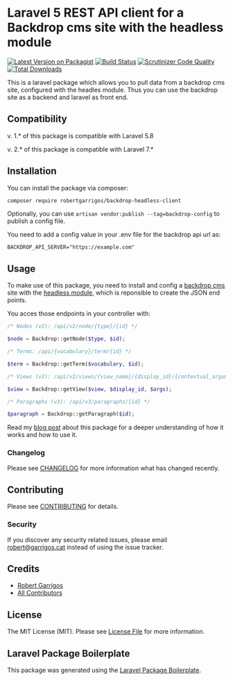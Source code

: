 # Laravel 5 REST API client for a Backdrop cms site with the headless module

[![Latest Version on Packagist](https://img.shields.io/packagist/v/robertgarrigos/backdrop-headless-client.svg?include_prereleases)](https://packagist.org/packages/robertgarrigos/backdrop-headless-client)
[![Build Status](https://img.shields.io/travis/robertgarrigos/backdrop-headless-client/master.svg)](https://travis-ci.org/robertgarrigos/backdrop-headless-client)
[![Scrutinizer Code Quality](https://scrutinizer-ci.com/g/robertgarrigos/backdrop-headless-client/badges/quality-score.png?b=master)](https://scrutinizer-ci.com/g/robertgarrigos/backdrop-headless-client/?branch=master)
[![Total Downloads](https://img.shields.io/packagist/dt/robertgarrigos/backdrop-headless-client.svg)](https://packagist.org/packages/robertgarrigos/backdrop-headless-client)

This is a laravel package which allows you to pull data from a backdrop cms site, configured with the headles module. Thus you can use the backdrop site as a backend and laravel as front end.

## Compatibility
v. 1.* of this package is compatible with Laravel 5.8

v. 2.* of this package is compatible with Laravel 7.*

## Installation

You can install the package via composer:

```bash
composer require robertgarrigos/backdrop-headless-client
```
Optionally, you can use `artisan vendor:publish --tag=backdrop-config` to publish a config file.

You need to add a config value in your .env file for the backdrop api url as:

```
BACKDROP_API_SERVER="https://example.com"
```

## Usage

To make use of this package, you need to install and config a [backdrop cms](https://github.com/backdrop/backdrop) site with the [headless module](https://github.com/backdrop-contrib/headless), which is reponsible to create the JSON end points.

You acces those endpoints in your controller with:

```php
/* Nodes (v2): /api/v2/node/{type}/{id} */

$node = Backdrop::getNode($type, $id);

/* Terms: /api/{vocabulary}/term/{id} */

$term = Backdrop::getTerm($vocabulary, $id);

/* Views (v2): /api/v2/views/{view_name}/{display_id}/{contextual_arguments}{filter_arguments} */

$view = Backdrop::getView($view, $display_id, $args);

/* Paragraphs (v3): /api/v3/paragraphs/{id} */

$paragraph = Backdrop::getParagraph($id);
```

Read my [blog post](https://www.garrigos.cat/how-to-set-a-backdrop-cms-as-backend-and-a-laravel-as-frontend) about this package for a deeper understanding of how it works and how to use it.

### Changelog

Please see [CHANGELOG](CHANGELOG.md) for more information what has changed recently.

## Contributing

Please see [CONTRIBUTING](CONTRIBUTING.md) for details.

### Security

If you discover any security related issues, please email robert@garrigos.cat instead of using the issue tracker.

## Credits

- [Robert Garrigos](https://github.com/robertgarrigos)
- [All Contributors](../../contributors)

## License

The MIT License (MIT). Please see [License File](LICENSE.md) for more information.

## Laravel Package Boilerplate

This package was generated using the [Laravel Package Boilerplate](https://laravelpackageboilerplate.com).
